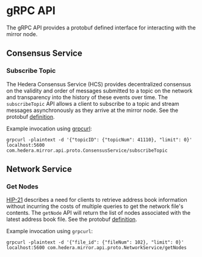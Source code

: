 # gRPC API

The gRPC API provides a protobuf defined interface for interacting with the mirror node.

## Consensus Service

### Subscribe Topic

The Hedera Consensus Service (HCS) provides decentralized consensus on the validity and order of messages submitted to a
topic on the network and transparency into the history of these events over time. The `subscribeTopic` API allows a
client to subscribe to a topic and stream messages asynchronously as they arrive at the mirror node. See the protobuf
[definition](../../protobuf/src/main/proto/com/hedera/mirror/api/proto/consensus_service.proto).

Example invocation using [grpcurl](https://github.com/fullstorydev/grpcurl):

`grpcurl -plaintext -d '{"topicID": {"topicNum": 41110}, "limit": 0}' localhost:5600 com.hedera.mirror.api.proto.ConsensusService/subscribeTopic`

## Network Service

### Get Nodes

[HIP-21](https://hips.hedera.com/hip/hip-21) describes a need for clients to retrieve address book information without
incurring the costs of multiple queries to get the network file's contents. The `getNode` API will return the list of
nodes associated with the latest address book file. See the protobuf
[definition](../../protobuf/src/main/proto/com/hedera/mirror/api/proto/network_service.proto).

Example invocation using `grpcurl`:

`grpcurl -plaintext -d '{"file_id": {"fileNum": 102}, "limit": 0}' localhost:5600 com.hedera.mirror.api.proto.NetworkService/getNodes`
